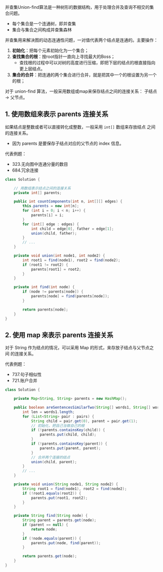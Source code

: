 并查集Union-find算法是一种树形的数据结构，用于处理合并及查询不相交的集合问题。
- 每个集合是一个连通树，即并查集
- 集合与集合之间构成并查集森林

并查集用来解决图的动态连通性问题，一对值代表两个结点是连通的。主要操作：
1. **初始化**：把每个元素初始化为一个集合；
2. **查找集合的根**：按root指针一直向上寻找最大的Boss；
    - 查找根的过程中可以对树的高度进行压缩，即把下层的结点的根直接指向更上层结点。
3. **集合的合并**：把连通的两个集合进行合并，就是把其中一个的根设置为另一个的根；

对于 union-find 算法，一般采用数组或map来保存结点之间的连接关系： 子结点 -> 父节点。

## 1. 使用数组来表示 parents 连接关系

如果结点是整数或者可以直接转化成整数，一般采用 `int[]` 数组来存放结点
之间的连接关系。
- 因为 parents 是要保存子结点对应的父节点的 index 信息。

代表例题：
- 323.无向图中连通分量的数目
- 684.冗余连接

```java
class Solution {

    // 用数组表示结点之间的连接关系
    private int[] parents;

    public int countComponents(int n, int[][] edges) {
        this.parents = new int[n];
        for (int i = 0; i < n; i++) {
            parents[i] = i;
        }
        for (int[] edge : edges) {
            int child = edge[0], father = edge[1];
            union(child, father);
        }
        // ...
    }

    private void union(int node1, int node2) {
        int root1 = find(node1), root2 = find(node2);
        if (root1 != root2) {
            parents[root1] = root2;
        }
    }

    private int find(int node) {
        if (node != parents[node]) {
            parents[node] = find(parents[node]);
        }

        return parents[node];
    }
}
```

## 2. 使用 map 来表示 parents 连接关系

对于 String 作为结点的情况，可以采用 Map 的形式，来存放子结点与父节点之间
的连接关系。

代表例题：
- 737.句子相似性
- 721.账户合并

```java
class Solution {

    private Map<String, String> parents = new HashMap();

    public boolean areSentencesSimilarTwo(String[] words1, String[] words2, List<List<String>> pairs) {
        int len = words1.length;
        for (List<String> pair : pairs) {
            String child = pair.get(0), parent = pair.get(1);
            // 初始化，把自己当做自己的根
            if (!parents.containsKey(child)) {
                parents.put(child, child);
            }
            if (!parents.containsKey(parent)) {
                parents.put(parent, parent);
            }
            // 合并两个连接的结点
            union(child, parent);
        }
        // ...
    }

    private void union(String node1, String node2) {
        String root1 = find(node1), root2 = find(node2);
        if (!root1.equals(root2)) {
            parents.put(root1, root2);
        }
    }

    private String find(String node) {
        String parent = parents.get(node);
        if (parent == null) {
            return node;
        }
        if (!node.equals(parent)) {
            parents.put(node, find(parent));
        }

        return parents.get(node);
    }
}
```


